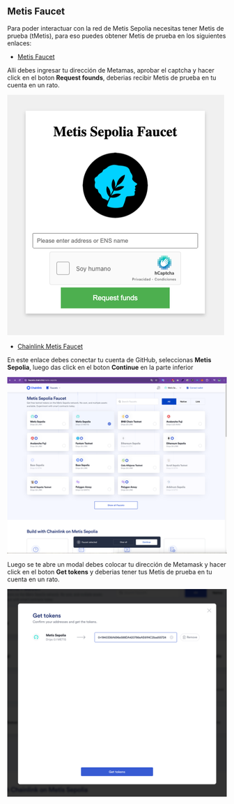 ## Metis Faucet
Para poder interactuar con la red de Metis Sepolia necesitas tener Metis de prueba (tMetis), para eso puedes obtener 
Metis de prueba en los siguientes enlaces: 

- [Metis Faucet](https://faucet.metis.io/)

Alli debes ingresar tu dirección de Metamas, aprobar el captcha y hacer click en el boton **Request founds**, deberias 
recibir Metis de prueba en tu cuenta en un rato.

![Metis Faucet](assets/metis-faucet.png)

- [Chainlink Metis Faucet](https://faucets.chain.link/metis-sepolia)

En este enlace debes conectar tu cuenta de GitHub, seleccionas **Metis Sepolia**, luego das click en el boton 
**Continue** en la parte inferior

![Chainlink Metis Faucet](assets/chainlink-metis-faucet.png)

Luego se te abre un modal debes colocar tu dirección de Metamask y hacer click en el boton **Get tokens** y deberias 
tener tus Metis de prueba en tu cuenta en un rato.

![Chainlink Metis Faucet](assets/chainlink-get-tokens.png)